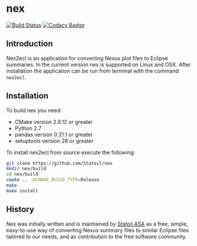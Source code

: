 # nex

[![Build Status](https://travis-ci.org/Statoil/nex.svg?branch=master)](https://travis-ci.org/Statoil/nex)
[![Codacy Badge](https://api.codacy.com/project/badge/Grade/20683e5e1e1b4196972ab68d1f6154a3)](https://www.codacy.com/app/ReedOnly/nex?utm_source=github.com&amp;utm_medium=referral&amp;utm_content=Statoil/nex&amp;utm_campaign=Badge_Grade)


## Introduction ##
Nex2ecl is an application for converting Nexus plot files to Eclipse
summaries. In the current version nex is supported on Linux and OSX. After
installation the application can be run from terminal with the command
`nex2ecl`.

## Installation ##

To build nex you need:

* CMake version 2.8.12 or greater
* Python 2.7
* pandas version 0.21.1 or greater
* setuptools version 28 or greater



To install nex2ecl from source execute the following:

```sh
git clone https://github.com/Statoil/nex
mkdir nex/build
cd nex/build
cmake .. -DCMAKE_BUILD_TYPE=Release
make
make install
```


## History ##
Nex was initially written and is maintained by [Statoil
ASA](http://www.statoil.com/) as a free, simple, easy-to-use way of converting
Nexus summary files to similar Eclipse files tailored to our needs, and as
contribution to the free software community.
